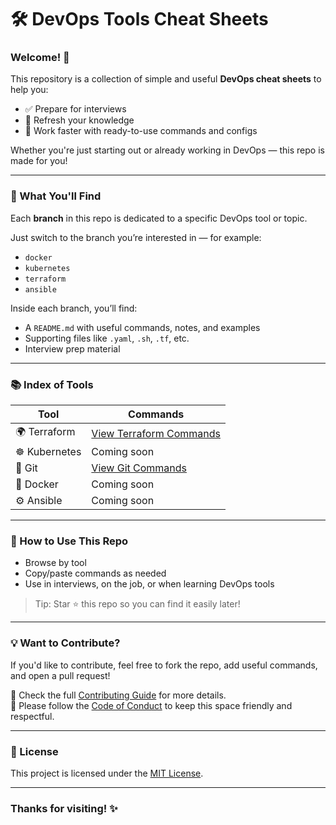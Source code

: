 # 🛠️ DevOps Tools Cheat Sheets

### Welcome! 👋  
This repository is a collection of simple and useful **DevOps cheat sheets** to help you:

- ✅ Prepare for interviews  
- 🔁 Refresh your knowledge  
- 🚀 Work faster with ready-to-use commands and configs

Whether you're just starting out or already working in DevOps — this repo is made for you!

---

### 📁 What You'll Find

Each **branch** in this repo is dedicated to a specific DevOps tool or topic.

Just switch to the branch you’re interested in — for example:

- `docker`
- `kubernetes`
- `terraform`
- `ansible`

Inside each branch, you’ll find:

- A `README.md` with useful commands, notes, and examples
- Supporting files like `.yaml`, `.sh`, `.tf`, etc.
- Interview prep material   

---

### 📚 Index of Tools

| Tool         | Commands |
|--------------|----------|
| 🌍 Terraform  |[View Terraform Commands](https://github.com/ahsan598/devops-cheatsheets/tree/terraform)|
| ☸️ Kubernetes | Coming soon                                                   |
| 🧰 Git        |[View Git Commands](https://github.com/ahsan598/devops-cheatsheets/tree/git)            |
| 🐳 Docker     | Coming soon                                                   |
| ⚙️ Ansible    | Coming soon                                                   |

---

### 🧠 How to Use This Repo

- Browse by tool
- Copy/paste commands as needed
- Use in interviews, on the job, or when learning DevOps tools

> Tip: Star ⭐ this repo so you can find it easily later!

---

### 💡 Want to Contribute?

If you'd like to contribute, feel free to fork the repo, add useful commands, and open a pull request!

📝 Check the full [Contributing Guide](.github/CONTRIBUTING.md) for more details.  
🌟 Please follow the [Code of Conduct](.github/CODE_OF_CONDUCT.md) to keep this space friendly and respectful.

---

### 📜 License

This project is licensed under the [MIT License](./LICENSE).  

---

### Thanks for visiting! ✨  
